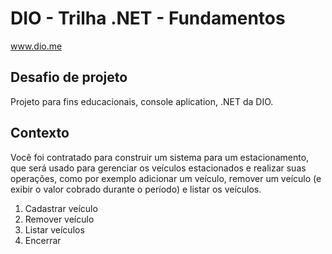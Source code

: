 # DIO - Trilha .NET - Fundamentos
www.dio.me

## Desafio de projeto
Projeto para fins educacionais, console aplication, .NET da DIO.

## Contexto
Você foi contratado para construir um sistema para um estacionamento, que será usado para gerenciar os veículos estacionados e realizar suas operações, como por exemplo adicionar um veículo, remover um veículo (e exibir o valor cobrado durante o período) e listar os veículos.


1. Cadastrar veículo
2. Remover veículo
3. Listar veículos
4. Encerrar

